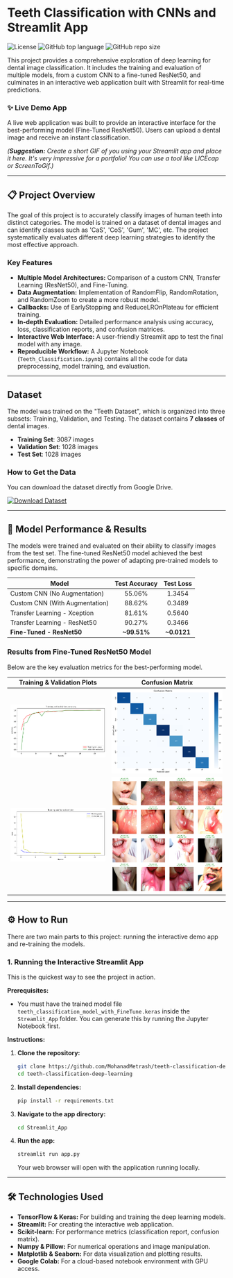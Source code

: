 # Teeth Classification with CNNs and Streamlit App

![License](https://img.shields.io/github/license/MohanadMetrash/teeth-classification-deep-learning)
![GitHub top language](https://img.shields.io/github/languages/top/MohanadMetrash/teeth-classification-deep-learning)
![GitHub repo size](https://img.shields.io/github/repo-size/MohanadMetrash/teeth-classification-deep-learning)

This project provides a comprehensive exploration of deep learning for dental image classification. It includes the training and evaluation of multiple models, from a custom CNN to a fine-tuned ResNet50, and culminates in an interactive web application built with Streamlit for real-time predictions.

### ✨ Live Demo App

A live web application was built to provide an interactive interface for the best-performing model (Fine-Tuned ResNet50). Users can upload a dental image and receive an instant classification.

*(**Suggestion:** Create a short GIF of you using your Streamlit app and place it here. It's very impressive for a portfolio! You can use a tool like LICEcap or ScreenToGif.)*



---

## 📋 Project Overview

The goal of this project is to accurately classify images of human teeth into distinct categories. The model is trained on a dataset of dental images and can identify classes such as 'CaS', 'CoS', 'Gum', 'MC', etc. The project systematically evaluates different deep learning strategies to identify the most effective approach.

### Key Features
*   **Multiple Model Architectures:** Comparison of a custom CNN, Transfer Learning (ResNet50), and Fine-Tuning.
*   **Data Augmentation:** Implementation of RandomFlip, RandomRotation, and RandomZoom to create a more robust model.
*   **Callbacks:** Use of EarlyStopping and ReduceLROnPlateau for efficient training.
*   **In-depth Evaluation:** Detailed performance analysis using accuracy, loss, classification reports, and confusion matrices.
*   **Interactive Web Interface:** A user-friendly Streamlit app to test the final model with any image.
*   **Reproducible Workflow:** A Jupyter Notebook (`Teeth_Classification.ipynb`) contains all the code for data preprocessing, model training, and evaluation.

---


## Dataset

The model was trained on the "Teeth Dataset", which is organized into three subsets: Training, Validation, and Testing. The dataset contains **7 classes** of dental images.

- **Training Set**: 3087 images
- **Validation Set**: 1028 images
- **Test Set**: 1028 images

### How to Get the Data

You can download the dataset directly from Google Drive.

[![Download Dataset](https://img.shields.io/badge/Dataset-Download_Zip-blue.svg)](https://drive.google.com/uc?export=download&id=1WEySXMFz6v1OgPkLKJ8QIp3Lk-eyTObY)

---


## 🚀 Model Performance & Results

The models were trained and evaluated on their ability to classify images from the test set. The fine-tuned ResNet50 model achieved the best performance, demonstrating the power of adapting pre-trained models to specific domains.

| Model                               | Test Accuracy | Test Loss |
| ----------------------------------- | :-----------: | :-------: |
| Custom CNN (No Augmentation)        |    55.06%     |   1.3454  |
| Custom CNN (With Augmentation)      |    88.62%     |   0.3489  |
| Transfer Learning - Xception        |    81.61%     |   0.5640  |
| Transfer Learning - ResNet50        |    90.27%     |   0.3466  |
| **Fine-Tuned - ResNet50**           |  **~99.51%**  | **~0.0121** |


### Results from Fine-Tuned ResNet50 Model

Below are the key evaluation metrics for the best-performing model.

| Training & Validation Plots                                     | Confusion Matrix                                         |
| --------------------------------------------------------------- | -------------------------------------------------------- |
| ![Accuracy Plot](results/FineTuned_ResNet50/Training%20and%20validation%20accuracy.png) | ![Confusion Matrix](results/FineTuned_ResNet50/confusion_matrix.png) |
| ![Loss Plot](results/FineTuned_ResNet50/Training%20and%20validation%20loss.png)         | ![Prediction Examples](results/FineTuned_ResNet50/prediction_examples.png) |

---

## ⚙️ How to Run

There are two main parts to this project: running the interactive demo app and re-training the models.

### 1. Running the Interactive Streamlit App

This is the quickest way to see the project in action.

**Prerequisites:**
*   You must have the trained model file `teeth_classification_model_with_FineTune.keras` inside the `Streamlit_App` folder. You can generate this by running the Jupyter Notebook first.

**Instructions:**
1.  **Clone the repository:**
    ```bash
    git clone https://github.com/MohanadMetrash/teeth-classification-deep-learning.git
    cd teeth-classification-deep-learning
    ```

2.  **Install dependencies:**
    ```bash
    pip install -r requirements.txt
    ```

3.  **Navigate to the app directory:**
    ```bash
    cd Streamlit_App
    ```

4.  **Run the app:**
    ```bash
    streamlit run app.py
    ```
    Your web browser will open with the application running locally.

---

## 🛠️ Technologies Used

*   **TensorFlow & Keras:** For building and training the deep learning models.
*   **Streamlit:** For creating the interactive web application.
*   **Scikit-learn:** For performance metrics (classification report, confusion matrix).
*   **Numpy & Pillow:** For numerical operations and image manipulation.
*   **Matplotlib & Seaborn:** For data visualization and plotting results.
*   **Google Colab:** For a cloud-based notebook environment with GPU access.
